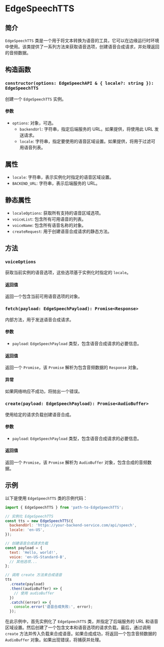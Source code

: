 # EdgeSpeechTTS

## 简介

`EdgeSpeechTTS` 类是一个用于将文本转换为语音的工具，它可以在边缘运行时环境中使用。该类提供了一系列方法来获取语音选项，创建语音合成请求，并处理返回的音频数据。

## 构造函数

### `constructor(options: EdgeSpeechAPI & { locale?: string }): EdgeSpeechTTS`

创建一个 `EdgeSpeechTTS` 实例。

#### 参数

- `options`: 对象，可选。
  - `backendUrl`: 字符串，指定后端服务的 URL。如果提供，将使用此 URL 发送请求。
  - `locale`: 字符串，指定要使用的语音区域设置。如果提供，将用于过滤可用语音列表。

## 属性

- `locale`: 字符串，表示实例化时指定的语音区域设置。
- `BACKEND_URL`: 字符串，表示后端服务的 URL。

## 静态属性

- `localeOptions`: 获取所有支持的语音区域选项。
- `voiceList`: 包含所有可用语音的列表。
- `voiceName`: 包含所有语音名称的对象。
- `createRequest`: 用于创建语音合成请求的静态方法。

## 方法

### `voiceOptions`

获取当前实例的语音选项，这些选项基于实例化时指定的 `locale`。

#### 返回值

返回一个包含当前可用语音选项的对象。

### `fetch(payload: EdgeSpeechPayload): Promise<Response>`

内部方法，用于发送语音合成请求。

#### 参数

- `payload`: `EdgeSpeechPayload` 类型，包含语音合成请求的必要信息。

#### 返回值

返回一个 `Promise`，该 `Promise` 解析为包含音频数据的 `Response` 对象。

#### 异常

如果网络响应不成功，将抛出一个错误。

### `create(payload: EdgeSpeechPayload): Promise<AudioBuffer>`

使用给定的请求负载创建语音合成。

#### 参数

- `payload`: `EdgeSpeechPayload` 类型，包含语音合成请求的必要信息。

#### 返回值

返回一个 `Promise`，该 `Promise` 解析为 `AudioBuffer` 对象，包含合成的音频数据。

## 示例

以下是使用 `EdgeSpeechTTS` 类的示例代码：

```javascript
import { EdgeSpeechTTS } from 'path-to-EdgeSpeechTTS';

// 实例化 EdgeSpeechTTS
const tts = new EdgeSpeechTTS({
  backendUrl: 'https://your-backend-service.com/api/speech',
  locale: 'en-US',
});

// 创建语音合成请求负载
const payload = {
  text: 'Hello, world!',
  voice: 'en-US-Standard-B',
  // 其他选项...
};

// 调用 create 方法来合成语音
tts
  .create(payload)
  .then((audioBuffer) => {
    // 使用 audioBuffer
  })
  .catch((error) => {
    console.error('语音合成失败:', error);
  });
```

在此示例中，首先实例化了 `EdgeSpeechTTS` 类，并指定了后端服务的 URL 和语音区域设置。然后创建了一个包含文本和语音选项的请求负载。最后，通过调用 `create` 方法并传入负载来合成语音。如果合成成功，将返回一个包含音频数据的 `AudioBuffer` 对象。如果出现错误，将捕获并处理。
